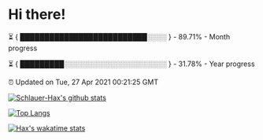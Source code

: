 # Hi there!

⏳ { ██████████████████████████░░░░ } - 89.71% - Month progress

⏳ { █████████░░░░░░░░░░░░░░░░░░░░░ } - 31.78% - Year progress

⏰ Updated on Tue, 27 Apr 2021 00:21:25 GMT


[![Schlauer-Hax's github stats](https://github-readme-stats.vercel.app/api?username=Schlauer-Hax&show_icons=true&theme=dark&count_private=true)](https://github.com/Schlauer-Hax)


[![Top Langs](https://github-readme-stats.vercel.app/api/top-langs/?username=Schlauer-Hax&layout=compact&theme=dark)](https://github.com/Schlauer-Hax?tab=repositories)


[![Hax's wakatime stats](https://github-readme-stats.vercel.app/api/wakatime?username=Hax&theme=dark)](https://wakatime.com/@Hax)

